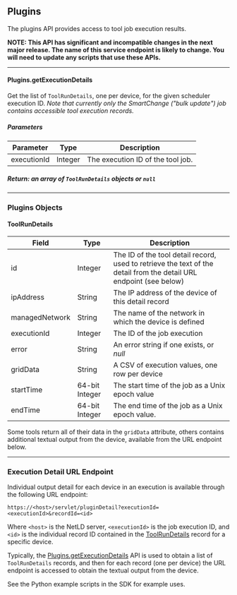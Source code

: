 ## Plugins

The plugins API provides access to tool job execution results.

**NOTE: This API has significant and incompatible changes in the next major release.  The name of this service endpoint is likely to change.  You will need to update any scripts that use these APIs.**

<hr>

#### Plugins.getExecutionDetails
Get the list of ``ToolRunDetails``, one per device, for the given scheduler execution ID.  *Note that currently only the SmartChange ("bulk update") job contains accessible tool execution records.*

##### Parameters
| Parameter | Type    | Description |
| --------- | ------- | ----------- |
| executionId | Integer | The execution ID of the tool job. |

##### Return: an array of ``ToolRunDetails`` objects or ``null``

<hr>

### Plugins Objects

#### ToolRunDetails
| Field         | Type          | Description      |
| ------------- | ------------- | --------------   |
| id             | Integer       | The ID of the tool detail record, used to retrieve the text of the detail from the detail URL endpoint (see below) |
| ipAddress      | String  | The IP address of the device of this detail record |
| managedNetwork | String | The name of the network in which the device is defined |
| executionId    | Integer | The ID of the job execution |
| error          | String  | An error string if one exists, or *null* |
| gridData       | String  | A CSV of execution values, one row per device |
| startTime      | 64-bit Integer  | The start time of the job as a Unix epoch value |
| endTime        | 64-bit Integer  | The end time of the job as a Unix epoch value. | 

Some tools return all of their data in the ``gridData`` attribute, others contains additional textual output from the device, available from the URL endpoint below.

<hr>

### Execution Detail URL Endpoint

Individual output detail for each device in an execution is available through the following URL endpoint:

```
https://<host>/servlet/pluginDetail?executionId=<executionId>&recordId=<id>
```
Where ``<host>`` is the NetLD server, ``<executionId>`` is the job execution ID, and ``<id>`` is the individual record ID contained in the [ToolRunDetails](#toolrundetails) record for a specific device.

Typically, the [Plugins.getExecutionDetails](#plugins.getexecutiondetails) API is used to obtain a list of ``ToolRunDetails`` records, and then for each record (one per device) the URL endpoint is accessed to obtain the textual output from the device.

See the Python example scripts in the SDK for example uses.
